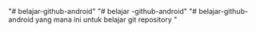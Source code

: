 "# belajar-github-android" 
"# belajar -github-android" 
"# belajar-github-android yang mana ini untuk belajar git repository " 
